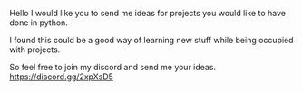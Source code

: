 Hello I would like you to send me ideas for projects you would like to have done in python.

I found this could be a good way of learning new stuff while being occupied with projects.

So feel free to join my discord and send me your ideas. https://discord.gg/2xpXsD5
